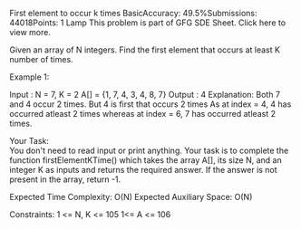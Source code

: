 First element to occur k times
BasicAccuracy: 49.5%Submissions: 44018Points: 1
Lamp
This problem is part of GFG SDE Sheet. Click here to view more.

Given an array of N integers. Find the first element that occurs at least K number of times.

Example 1:

Input :
N = 7, K = 2
A[] = {1, 7, 4, 3, 4, 8, 7}
Output :
4
Explanation:
Both 7 and 4 occur 2 times.
But 4 is first that occurs 2 times
As at index = 4, 4 has occurred
atleast 2 times whereas at index = 6,
7 has occurred atleast 2 times.

Your Task:  
You don't need to read input or print anything. Your task is to complete the function firstElementKTime() which takes the array A[], its size N, and an integer K as inputs and returns the required answer. If the answer is not present in the array, return -1.

Expected Time Complexity: O(N)
Expected Auxiliary Space: O(N)

Constraints:
1 <= N, K <= 105
1<= A <= 106
